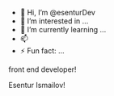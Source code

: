 - 👋 Hi, I’m @esenturDev
- 👀 I’m interested in ...
- 🌱 I’m currently learning ...
- 📫
- ⚡ Fun fact: ...


front end developer!


Esentur Ismailov!
<!---
esenturDev/esenturDev is a ✨ special ✨ repository because its `README.md` (this file) appears on your GitHub profile.
You can click the Preview link to take a look at your changes.
--->
